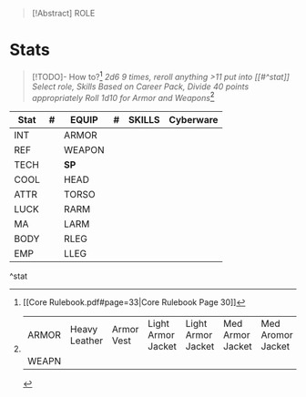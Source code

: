 
> [!Abstract] ROLE
# Stats
>[!TODO]- How to?[^1]
*2d6 9 times, reroll anything >11 put into [[#^stat]]*
*Select role, Skills Based on Career Pack, Divide 40 points appropriately*
> *Roll 1d10 for Armor and Weapons*[^2]


| **Stat** | **#** | **EQUIP** | **#** | **SKILLS** | **Cyberware** |
| -------- | ----- | --------- | ----- | ---------- | ------------- |
| INT      |       | ARMOR     |       |            |               |
| REF      |       | WEAPON    |       |            |               |
| TECH     |       | **SP**    |       |            |               |
| COOL     |       | HEAD      |       |            |               |
| ATTR     |       | TORSO     |       |            |               |
| LUCK     |       | RARM      |       |            |               |
| MA       |       | LARM      |       |            |               |
| BODY     |       | RLEG      |       |            |               |
| EMP      |       | LLEG      |       |            |               |
^stat

[^1]: [[Core Rulebook.pdf#page=33|Core Rulebook Page 30]]

[^2]: |       |               |            |                    |                    |                  |                   |                  |                  |                  |           |
	| ----- | ------------- | ---------- | ------------------ | ------------------ | ---------------- | ----------------- | ---------------- | ---------------- | ---------------- | --------- |
	| ARMOR | Heavy Leather | Armor Vest | Light Armor Jacket | Light Armor Jacket | Med Armor Jacket | Med Aromor Jacket | Med Armor Jacket | Hvy Armor Jacket | Hvy Armor Jacket | MetalGear |
	| WEAPN |               |            |                    |                    |                  |                   |                  |                  |                  |           |
	

[^3]: Test
